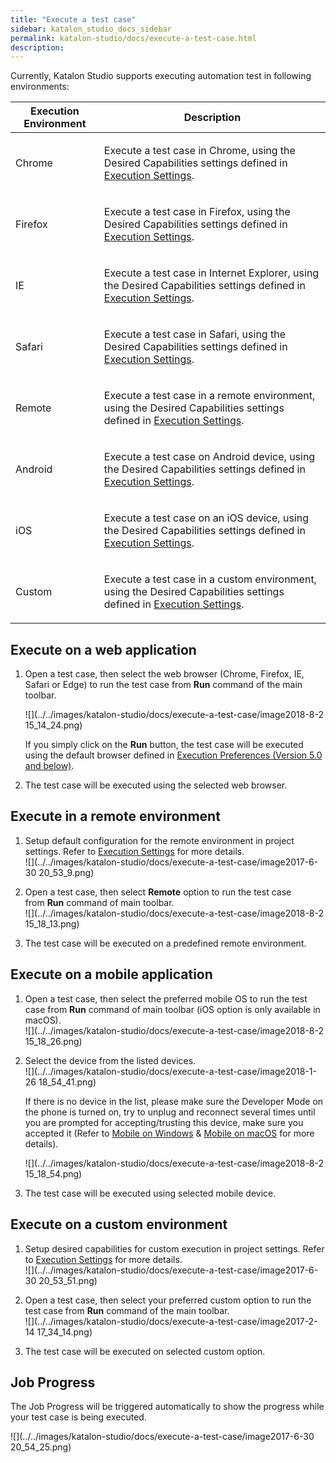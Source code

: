 ```yaml
---
title: "Execute a test case" 
sidebar: katalon_studio_docs_sidebar
permalink: katalon-studio/docs/execute-a-test-case.html 
description: 
---
```

Currently, Katalon Studio supports executing automation test in following environments:

<table class="wrapped relative-table confluenceTable" style="table-layout: fixed;"><thead><tr><th class="xtd-0-0 confluenceTh" style="">Execution Environment</th><th class="xtd-0-1 confluenceTh" style="">Description</th></tr></thead><tbody style=""><tr class="xtr-1" style=""><td class="xtd-1-0 confluenceTd" style=""><p style="">Chrome</p></td><td class="xtd-1-1 confluenceTd" style=""><p style="">Execute a test case in Chrome, using the Desired Capabilities settings defined in <a href="/display/KD/Execution+Settings" style="">Execution Settings</a>.</p></td></tr><tr class="xtr-2" style=""><td class="xtd-2-0 confluenceTd" style=""><p style="">Firefox</p></td><td class="xtd-2-1 confluenceTd" style=""><p style="">Execute a test case in Firefox, <span style="">using the Desired Capabilities settings defined in <a href="/display/KD/Execution+Settings" style="">Execution Settings</a>.</span></p></td></tr><tr class="xtr-3" style=""><td class="xtd-3-0 confluenceTd" style=""><p style="">IE</p></td><td class="xtd-3-1 confluenceTd" style=""><p style="">Execute a test case in Internet Explorer, <span style="">using the Desired Capabilities settings defined in <a href="/display/KD/Execution+Settings" style="">Execution Settings</a>.</span></p></td></tr><tr class="xtr-4" style=""><td class="xtd-4-0 confluenceTd" style=""><p style="">Safari</p></td><td class="xtd-4-1 confluenceTd" style=""><p style="">Execute a test case in Safari, <span style="">using the Desired Capabilities settings defined in <a href="/display/KD/Execution+Settings" style="">Execution Settings</a>.</span></p></td></tr><tr class="xtr-5" style=""><td class="xtd-5-0 confluenceTd" style=""><p style="">Remote</p></td><td class="xtd-5-1 confluenceTd" style=""><p style="">Execute a test case in a remote environment, <span style="">using the Desired Capabilities settings defined in <a href="/display/KD/Execution+Settings" style="">Execution Settings</a>.</span></p></td></tr><tr class="xtr-6" style=""><td class="xtd-6-0 confluenceTd" style=""><p style="">Android</p></td><td class="xtd-6-1 confluenceTd" style=""><p style="">Execute a test case on Android device, <span style="">using the Desired Capabilities settings defined in <a href="/display/KD/Execution+Settings" style="">Execution Settings</a>.</span></p></td></tr><tr class="xtr-7" style=""><td class="xtd-7-0 confluenceTd" style=""><p style="">iOS</p></td><td class="xtd-7-1 confluenceTd" style=""><p style="">Execute a test case on an iOS device, <span style="">using the Desired Capabilities settings defined in <a href="/display/KD/Execution+Settings" style="">Execution Settings</a>.</span></p></td></tr><tr class="xtr-8" style=""><td class="xtd-8-0 confluenceTd" style=""><p style="">Custom</p></td><td class="xtd-8-1 confluenceTd" style=""><p style="">Execute a test case in a custom environment, <span style="">using the Desired Capabilities settings defined in <a href="/display/KD/Execution+Settings" style="">Execution Settings</a>.</span></p></td></tr></tbody></table>

Execute on a web application
----------------------------

1.  Open a test case, then select the web browser (Chrome, Firefox, IE, Safari or Edge) to run the test case from **Run** command of the main toolbar.
    
    ![](../../images/katalon-studio/docs/execute-a-test-case/image2018-8-2 15_14_24.png)
    
    If you simply click on the **Run** button, the test case will be executed using the default browser defined in [Execution Preferences (Version 5.0 and below)](/pages/viewpage.action?pageId=3179873).
    
2.  The test case will be executed using the selected web browser.
    

Execute in a remote environment
-------------------------------

1.  Setup default configuration for the remote environment in project settings. Refer to [Execution Settings](/display/KD/Execution+Settings) for more details.  
    ![](../../images/katalon-studio/docs/execute-a-test-case/image2017-6-30 20_53_9.png)  
      
    
2.  Open a test case, then select **Remote** option to run the test case from **Run** command of main toolbar.  
    ![](../../images/katalon-studio/docs/execute-a-test-case/image2018-8-2 15_18_13.png)
    
3.  The test case will be executed on a predefined remote environment.

Execute on a mobile application
-------------------------------

1.  Open a test case, then select the preferred mobile OS to run the test case from **Run** command of main toolbar (iOS option is only available in macOS).  
    ![](../../images/katalon-studio/docs/execute-a-test-case/image2018-8-2 15_18_26.png)  
      
    
2.  Select the device from the listed devices.  
    ![](../../images/katalon-studio/docs/execute-a-test-case/image2018-1-26 18_54_41.png)
    
    If there is no device in the list, please make sure the Developer Mode on the phone is turned on, try to unplug and reconnect several times until you are prompted for accepting/trusting this device, make sure you accepted it (Refer to [Mobile on Windows](/pages/viewpage.action?pageId=1606325) & [Mobile on macOS](/display/KD/Mobile+on+macOS) for more details).  
    
    ![](../../images/katalon-studio/docs/execute-a-test-case/image2018-8-2 15_18_54.png)
    
3.  The test case will be executed using selected mobile device.

Execute on a custom environment
-------------------------------

1.  Setup desired capabilities for custom execution in project settings. Refer to [Execution Settings](/display/KD/Execution+Settings) for more details.  
    ![](../../images/katalon-studio/docs/execute-a-test-case/image2017-6-30 20_53_51.png)  
      
    
2.  Open a test case, then select your preferred custom option to run the test case from **Run** command of the main toolbar.  
    ![](../../images/katalon-studio/docs/execute-a-test-case/image2017-2-14 17_34_14.png)  
      
    
3.  The test case will be executed on selected custom option.

Job Progress
------------

The Job Progress will be triggered automatically to show the progress while your test case is being executed.

![](../../images/katalon-studio/docs/execute-a-test-case/image2017-6-30 20_54_25.png)